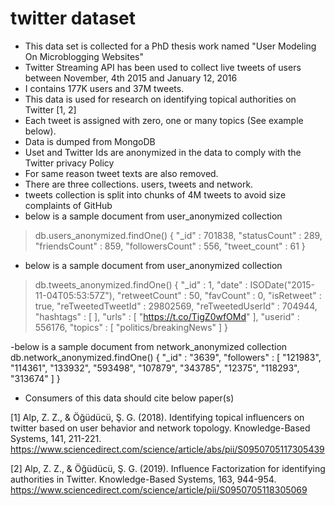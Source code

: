 # twitter dataset
- This data set is collected for a PhD thesis work named "User Modeling On Microblogging Websites"
- Twitter  Streaming  API  has  been  used  to  collect  live  tweets  of  users  between November, 4th 2015 and January 12, 2016
- I contains 177K users and 37M tweets. 
- This data is used for research on identifying topical authorities on Twitter [1, 2]
- Each tweet is assigned with zero, one or many topics (See example below).  
- Data is dumped from MongoDB 
- Uset and Twitter Ids are anonymized in the data to comply with the Twitter privacy Policy
- For same reason tweet texts are also removed.
- There are three collections. users, tweets and network.
- tweets collection is split into chunks of 4M tweets to avoid size complaints of GitHub
- below is a sample document from user_anonymized collection
> db.users_anonymized.findOne()
{
        "_id" : 701838,
        "statusCount" : 289,
        "friendsCount" : 859,
        "followersCount" : 556,
        "tweet_count" : 61
}


 - below is a sample document from user_anonymized collection

 > db.tweets_anonymized.findOne()
{
        "_id" : 1,
        "date" : ISODate("2015-11-04T05:53:57Z"),
        "retweetCount" : 50,
        "favCount" : 0,
        "isRetweet" : true,
        "reTweetedTweetId" : 29802569,
        "reTweetedUserId" : 704944,
        "hashtags" : [ ],
        "urls" : [
                "https://t.co/TigZ0wfOMd"
        ],
        "userid" : 556176,
        "topics" : [
                "politics/breakingNews"
        ]
}

-below is a sample document from network_anonymized collection
db.network_anonymized.findOne()
{
        "_id" : "3639",
        "followers" : [
                "121983",
                "114361",
                "133932",
                "593498",
                "107879",
                "343785",
                "12375",
                "118293",
                "313674"
        ]
}



- Consumers of this data should cite below paper(s)

[1] Alp, Z. Z., & Öğüdücü, Ş. G. (2018). Identifying topical influencers on twitter based on user behavior and network topology. Knowledge-Based Systems, 141, 211-221. https://www.sciencedirect.com/science/article/abs/pii/S0950705117305439

[2] Alp, Z. Z., & Öğüdücü, Ş. G. (2019). Influence Factorization for identifying authorities in Twitter. Knowledge-Based Systems, 163, 944-954. https://www.sciencedirect.com/science/article/pii/S0950705118305069


